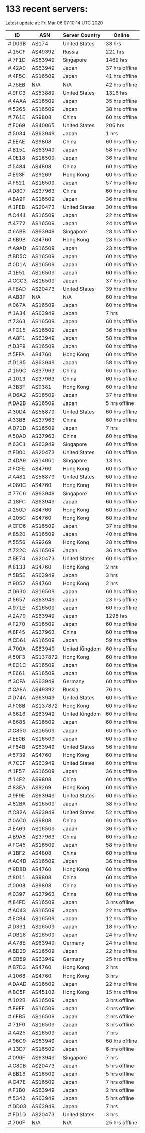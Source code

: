 # 133 recent servers:

Latest update at: Fri Mar 06 07:10:14 UTC 2020

| ID | ASN | Server Country | Online |
| -- | --- | -------------- | ------ |
| #.D09B | AS174 | United States | 33 hrs |
| #.15CF | AS49392 | Russia | 221 hrs |
| #.7F1D | AS63949 | Singapore | 1469 hrs |
| #.42A0 | AS63949 | Japan | 37 hrs offline |
| #.4F5C | AS16509 | Japan | 41 hrs offline |
| #.75EB | N/A | N/A | 42 hrs offline |
| #.9FC3 | AS53889 | United States | 1316 hrs |
| #.4AAA | AS16509 | Japan | 35 hrs offline |
| #.5265 | AS16509 | Japan | 38 hrs offline |
| #.761E | AS9808 | China | 60 hrs offline |
| #.E069 | AS40065 | United States | 206 hrs |
| #.5034 | AS63949 | Japan | 1 hrs |
| #.EEAE | AS9808 | China | 60 hrs offline |
| #.B151 | AS63949 | Japan | 58 hrs offline |
| #.0E18 | AS16509 | Japan | 36 hrs offline |
| #.5484 | AS4808 | China | 60 hrs offline |
| #.E93F | AS9269 | Hong Kong | 60 hrs offline |
| #.F621 | AS16509 | Japan | 57 hrs offline |
| #.D807 | AS37963 | China | 60 hrs offline |
| #.BA9F | AS16509 | Japan | 36 hrs offline |
| #.1FEB | AS20473 | United States | 30 hrs offline |
| #.C441 | AS16509 | Japan | 22 hrs offline |
| #.4772 | AS16509 | Japan | 24 hrs offline |
| #.6ABB | AS63949 | Singapore | 28 hrs offline |
| #.6B9B | AS4760 | Hong Kong | 28 hrs offline |
| #.A9AD | AS16509 | Japan | 23 hrs offline |
| #.BD5C | AS16509 | Japan | 60 hrs offline |
| #.0D1A | AS16509 | Japan | 60 hrs offline |
| #.1E51 | AS16509 | Japan | 60 hrs offline |
| #.CCC3 | AS16509 | Japan | 37 hrs offline |
| #.FBAD | AS20473 | United States | 39 hrs offline |
| #.AB3F | N/A | N/A | 60 hrs offline |
| #.067A | AS16509 | Japan | 60 hrs offline |
| #.1A34 | AS63949 | Japan | 7 hrs |
| #.7363 | AS16509 | Japan | 60 hrs offline |
| #.FC15 | AS16509 | Japan | 36 hrs offline |
| #.A8F1 | AS63949 | Japan | 58 hrs offline |
| #.D3F9 | AS16509 | Japan | 60 hrs offline |
| #.5FFA | AS4760 | Hong Kong | 60 hrs offline |
| #.D195 | AS63949 | Japan | 58 hrs offline |
| #.159C | AS37963 | China | 60 hrs offline |
| #.1013 | AS37963 | China | 60 hrs offline |
| #.3B3F | AS9381 | Hong Kong | 60 hrs offline |
| #.D6A2 | AS16509 | Japan | 37 hrs offline |
| #.DA2B | AS16509 | Japan | 5 hrs offline |
| #.30D4 | AS58879 | United States | 60 hrs offline |
| #.33B8 | AS37963 | China | 60 hrs offline |
| #.D71D | AS16509 | Japan | 7 hrs |
| #.50AD | AS37963 | China | 60 hrs offline |
| #.63C1 | AS63949 | Singapore | 60 hrs offline |
| #.FD00 | AS20473 | United States | 60 hrs offline |
| #.4DA9 | AS14061 | Singapore | 13 hrs |
| #.FCFE | AS4760 | Hong Kong | 60 hrs offline |
| #.A481 | AS58879 | United States | 60 hrs offline |
| #.080C | AS4760 | Hong Kong | 60 hrs offline |
| #.77C6 | AS63949 | Singapore | 60 hrs offline |
| #.18FC | AS63949 | Japan | 60 hrs offline |
| #.250D | AS4760 | Hong Kong | 60 hrs offline |
| #.205C | AS4760 | Hong Kong | 60 hrs offline |
| #.CFD6 | AS16509 | Japan | 37 hrs offline |
| #.8520 | AS16509 | Japan | 40 hrs offline |
| #.5556 | AS9269 | Hong Kong | 28 hrs offline |
| #.722C | AS16509 | Japan | 36 hrs offline |
| #.BE74 | AS20473 | United States | 60 hrs offline |
| #.8133 | AS4760 | Hong Kong | 2 hrs |
| #.5B5E | AS63949 | Japan | 3 hrs |
| #.9052 | AS4760 | Hong Kong | 2 hrs |
| #.D630 | AS16509 | Japan | 60 hrs offline |
| #.5657 | AS63949 | Japan | 23 hrs offline |
| #.971E | AS16509 | Japan | 60 hrs offline |
| #.2A79 | AS63949 | Japan | 1298 hrs |
| #.F270 | AS16509 | Japan | 60 hrs offline |
| #.8F45 | AS37963 | China | 60 hrs offline |
| #.CD61 | AS16509 | Japan | 59 hrs offline |
| #.700A | AS63949 | United Kingdom | 60 hrs offline |
| #.50F3 | AS137872 | Hong Kong | 60 hrs offline |
| #.EC1C | AS16509 | Japan | 60 hrs offline |
| #.E661 | AS16509 | Japan | 60 hrs offline |
| #.3CFA | AS63949 | Germany | 60 hrs offline |
| #.CA8A | AS49392 | Russia | 76 hrs |
| #.D74A | AS63949 | United States | 60 hrs offline |
| #.F08B | AS137872 | Hong Kong | 60 hrs offline |
| #.8616 | AS63949 | United Kingdom | 60 hrs offline |
| #.8685 | AS16509 | Japan | 60 hrs offline |
| #.C850 | AS16509 | Japan | 60 hrs offline |
| #.EE0B | AS16509 | Japan | 60 hrs offline |
| #.F64B | AS63949 | United States | 56 hrs offline |
| #.5739 | AS4760 | Hong Kong | 60 hrs offline |
| #.7C0F | AS63949 | United States | 60 hrs offline |
| #.1F57 | AS16509 | Japan | 36 hrs offline |
| #.14F2 | AS9808 | China | 60 hrs offline |
| #.83EA | AS9269 | Hong Kong | 60 hrs offline |
| #.9F9E | AS63949 | United States | 60 hrs offline |
| #.82BA | AS16509 | Japan | 38 hrs offline |
| #.C82A | AS63949 | United States | 52 hrs offline |
| #.0AC0 | AS9808 | China | 60 hrs offline |
| #.EA69 | AS16509 | Japan | 36 hrs offline |
| #.B9A8 | AS37963 | China | 60 hrs offline |
| #.FC45 | AS16509 | Japan | 58 hrs offline |
| #.1BF2 | AS4808 | China | 60 hrs offline |
| #.AC4D | AS16509 | Japan | 36 hrs offline |
| #.9D8D | AS4760 | Hong Kong | 60 hrs offline |
| #.8011 | AS9808 | China | 60 hrs offline |
| #.0008 | AS9808 | China | 60 hrs offline |
| #.0397 | AS37963 | China | 60 hrs offline |
| #.84FD | AS16509 | Japan | 3 hrs offline |
| #.AC43 | AS16509 | Japan | 22 hrs offline |
| #.ECB4 | AS16509 | Japan | 12 hrs offline |
| #.D331 | AS16509 | Japan | 18 hrs offline |
| #.DB18 | AS16509 | Japan | 24 hrs offline |
| #.A78E | AS63949 | Germany | 24 hrs offline |
| #.BD29 | AS16509 | Japan | 22 hrs offline |
| #.CB59 | AS63949 | Germany | 25 hrs offline |
| #.B7D3 | AS4760 | Hong Kong | 2 hrs |
| #.1068 | AS4760 | Hong Kong | 3 hrs |
| #.DAAD | AS16509 | Japan | 22 hrs offline |
| #.BC5F | AS45102 | Hong Kong | 15 hrs offline |
| #.102B | AS16509 | Japan | 3 hrs offline |
| #.F9FF | AS16509 | Japan | 4 hrs offline |
| #.6FB5 | AS16509 | Japan | 2 hrs offline |
| #.71F0 | AS16509 | Japan | 3 hrs offline |
| #.A425 | AS16509 | Japan | 7 hrs |
| #.96C9 | AS63949 | Japan | 60 hrs offline |
| #.13D7 | AS16509 | Japan | 6 hrs offline |
| #.096F | AS63949 | Singapore | 7 hrs |
| #.C80B | AS20473 | Japan | 5 hrs offline |
| #.BB18 | AS16509 | Japan | 5 hrs offline |
| #.C47E | AS16509 | Japan | 7 hrs offline |
| #.F1B0 | AS63949 | Japan | 2 hrs offline |
| #.5342 | AS63949 | Japan | 5 hrs offline |
| #.DD03 | AS63949 | Japan | 7 hrs |
| #.FD1D | AS20473 | United States | 3 hrs |
| #.700F | N/A | N/A | 25 hrs offline |

